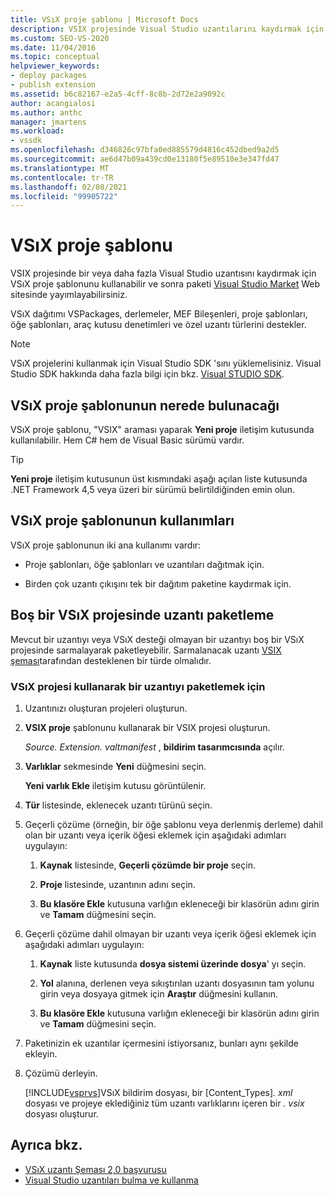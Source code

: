 ```yaml
---
title: VSıX proje şablonu | Microsoft Docs
description: VSIX projesinde Visual Studio uzantılarını kaydırmak için VSıX proje şablonunu kullanmayı öğrenin ve sonra paketi Visual Studio Market yayımlayın.
ms.custom: SEO-VS-2020
ms.date: 11/04/2016
ms.topic: conceptual
helpviewer_keywords:
- deploy packages
- publish extension
ms.assetid: b6c82167-e2a5-4cff-8c8b-2d72e2a9092c
author: acangialosi
ms.author: anthc
manager: jmartens
ms.workload:
- vssdk
ms.openlocfilehash: d346826c97bfa0ed885579d4816c452dbed9a2d5
ms.sourcegitcommit: ae6d47b09a439cd0e13180f5e89510e3e347fd47
ms.translationtype: MT
ms.contentlocale: tr-TR
ms.lasthandoff: 02/08/2021
ms.locfileid: "99905722"
---
```

# <a name="vsix-project-template"></a>VSıX proje şablonu

VSIX projesinde bir veya daha fazla Visual Studio uzantısını kaydırmak için VSıX proje şablonunu kullanabilir ve sonra paketi [Visual Studio Market](https://marketplace.visualstudio.com/) Web sitesinde yayımlayabilirsiniz.

 VSıX dağıtımı VSPackages, derlemeler, MEF Bileşenleri, proje şablonları, öğe şablonları, araç kutusu denetimleri ve özel uzantı türlerini destekler.

> [!NOTE]
> VSıX projelerini kullanmak için Visual Studio SDK 'sını yüklemelisiniz. Visual Studio SDK hakkında daha fazla bilgi için bkz. [Visual STUDIO SDK](../extensibility/visual-studio-sdk.md).

## <a name="where-to-find-the-vsix-project-template"></a>VSıX proje şablonunun nerede bulunacağı

VSıX proje şablonu, "VSIX" araması yaparak **Yeni proje** iletişim kutusunda kullanılabilir.  Hem C# hem de Visual Basic sürümü vardır.

> [!TIP]
> **Yeni proje** iletişim kutusunun üst kısmındaki aşağı açılan liste kutusunda .NET Framework 4,5 veya üzeri bir sürümü belirtildiğinden emin olun.

## <a name="uses-of-the-vsix-project-template"></a>VSıX proje şablonunun kullanımları

VSıX proje şablonunun iki ana kullanımı vardır:

- Proje şablonları, öğe şablonları ve uzantıları dağıtmak için.

- Birden çok uzantı çıkışını tek bir dağıtım paketine kaydırmak için.

## <a name="packaging-an-extension-in-an-empty-vsix-project"></a>Boş bir VSıX projesinde uzantı paketleme

Mevcut bir uzantıyı veya VSıX desteği olmayan bir uzantıyı boş bir VSıX projesinde sarmalayarak paketleyebilir. Sarmalanacak uzantı [VSIX şeması](../extensibility/vsix-extension-schema-2-0-reference.md)tarafından desteklenen bir türde olmalıdır.

### <a name="to-package-an-extension-by-using-a-vsix-project"></a>VSıX projesi kullanarak bir uzantıyı paketlemek için

1. Uzantınızı oluşturan projeleri oluşturun.

2. **VSIX proje** şablonunu kullanarak bir VSIX projesi oluşturun.

    *Source. Extension. valtmanifest* , **bildirim tasarımcısında** açılır.

3. **Varlıklar** sekmesinde **Yeni** düğmesini seçin.

    **Yeni varlık Ekle** iletişim kutusu görüntülenir.

4. **Tür** listesinde, eklenecek uzantı türünü seçin.

5. Geçerli çözüme (örneğin, bir öğe şablonu veya derlenmiş derleme) dahil olan bir uzantı veya içerik öğesi eklemek için aşağıdaki adımları uygulayın:

   1. **Kaynak** listesinde, **Geçerli çözümde bir proje** seçin.

   2. **Proje** listesinde, uzantının adını seçin.

   3. **Bu klasöre Ekle** kutusuna varlığın ekleneceği bir klasörün adını girin ve **Tamam** düğmesini seçin.

6. Geçerli çözüme dahil olmayan bir uzantı veya içerik öğesi eklemek için aşağıdaki adımları uygulayın:

   1. **Kaynak** liste kutusunda **dosya sistemi üzerinde dosya**' yı seçin.

   2. **Yol** alanına, derlenen veya sıkıştırılan uzantı dosyasının tam yolunu girin veya dosyaya gitmek için **Araştır** düğmesini kullanın.

   3. **Bu klasöre Ekle** kutusuna varlığın ekleneceği bir klasörün adını girin ve **Tamam** düğmesini seçin.

7. Paketinizin ek uzantılar içermesini istiyorsanız, bunları aynı şekilde ekleyin.

8. Çözümü derleyin.

    [!INCLUDE[vsprvs](../code-quality/includes/vsprvs_md.md)]VSıX bildirim dosyası, bir [Content_Types]*. xml* dosyası ve projeye eklediğiniz tüm uzantı varlıklarını içeren bir *. vsix* dosyası oluşturur.

## <a name="see-also"></a>Ayrıca bkz.

- [VSıX uzantı Şeması 2,0 başvurusu](../extensibility/vsix-extension-schema-2-0-reference.md)
- [Visual Studio uzantıları bulma ve kullanma](../ide/finding-and-using-visual-studio-extensions.md)
